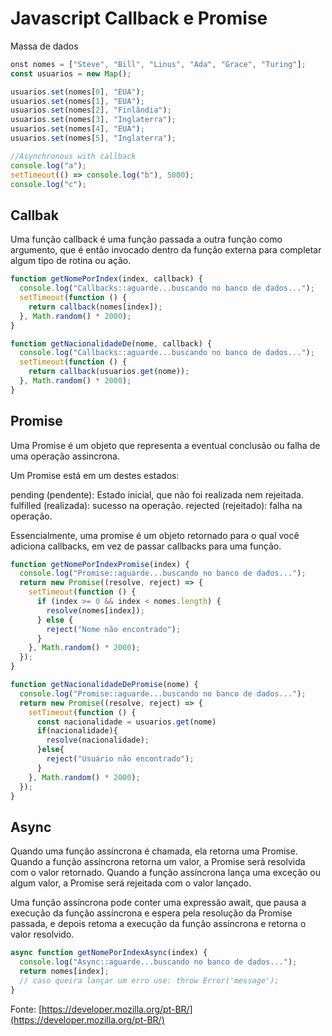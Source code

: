 # Javascript Callback e Promise


Massa de dados

```javascript
onst nomes = ["Steve", "Bill", "Linus", "Ada", "Grace", "Turing"];
const usuarios = new Map();

usuarios.set(nomes[0], "EUA");
usuarios.set(nomes[1], "EUA");
usuarios.set(nomes[2], "Finlândia");
usuarios.set(nomes[3], "Inglaterra");
usuarios.set(nomes[4], "EUA");
usuarios.set(nomes[5], "Inglaterra");
```

```javascript
//Asynchronous with callback
console.log("a");
setTimeout(() => console.log("b"), 5000);
console.log("c");
```

## Callbak

Uma função callback é uma função passada a outra função 
como argumento, que é então invocado dentro da função externa 
para completar algum tipo de rotina ou ação.

```javascript
function getNomePorIndex(index, callback) {
  console.log("Callbacks::aguarde...buscando no banco de dados...");
  setTimeout(function () {
    return callback(nomes[index]);
  }, Math.random() * 2000);
}

function getNacionalidadeDe(nome, callback) {
  console.log("Callbacks::aguarde...buscando no banco de dados...");
  setTimeout(function () {
    return callback(usuarios.get(nome));
  }, Math.random() * 2000);
}
```



## Promise

Uma Promise é um objeto que representa a eventual 
conclusão ou falha de uma operação assincrona. 

Um Promise está em um destes estados: 

pending (pendente): Estado inicial, que não foi realizada nem rejeitada.
fulfilled (realizada): sucesso na operação.
rejected (rejeitado):  falha na operação.

Essencialmente, uma promise é um objeto retornado 
para o qual você adiciona callbacks, 
em vez de passar callbacks para uma função.


```javascript
function getNomePorIndexPromise(index) {
  console.log("Promise::aguarde...buscando no banco de dados...");
  return new Promise((resolve, reject) => {
    setTimeout(function () {
      if (index >= 0 && index < nomes.length) {
        resolve(nomes[index]);
      } else {
        reject("Nome não encontrado");
      }
    }, Math.random() * 2000);
  });
}

function getNacionalidadeDePromise(nome) {
  console.log("Promise::aguarde...buscando no banco de dados...");
  return new Promise((resolve, reject) => {
    setTimeout(function () {
      const nacionalidade = usuarios.get(nome)
      if(nacionalidade){
        resolve(nacionalidade);
      }else{
        reject("Usuário não encontrado");
      }
    }, Math.random() * 2000);
  });
}
```


## Async

Quando uma função assíncrona é chamada, ela retorna uma Promise. 
Quando a função assíncrona retorna um valor, 
a Promise será resolvida com o valor retornado. 
Quando a função assíncrona lança uma exceção ou algum valor, 
a Promise será rejeitada com o valor lançado.

Uma função assíncrona pode conter uma expressão await, 
que pausa a execução da função assíncrona e espera pela 
resolução da Promise passada, e depois retoma a execução 
da função assíncrona e retorna o valor resolvido.


```javascript
async function getNomePorIndexAsync(index) {
  console.log("Async::aguarde...buscando no banco de dados...");
  return nomes[index];
  // caso queira lançar um erro use: throw Error('message');
}
```

Fonte: [https://developer.mozilla.org/pt-BR/](https://developer.mozilla.org/pt-BR/)

